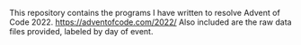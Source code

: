This repository contains the programs I have written to resolve Advent of Code 2022.
https://adventofcode.com/2022/
Also included are the raw data files provided, labeled by day of event.
